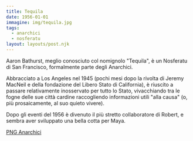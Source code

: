 ```yaml
---
title: Tequila
date: 1956-01-01
immagine: img/tequila.jpg
tags:
  - anarchici
  - nosferatu
layout: layouts/post.njk
---
```


Aaron Bathurst, meglio conosciuto col nomignolo "Tequila", è un Nosferatu di San Francisco, formalmente parte degli Anarchici.

Abbracciato a Los Angeles nel 1945 (pochi mesi dopo la rivolta di Jeremy MacNeil e della fondazione del Libero Stato di California), è riuscito a passare relativamente inosservato per tutto lo Stato, vivacchiando tra le fogne delle sue città cardine raccogliendo informazioni utili "alla causa" (o, più prosaicamente, al suo quieto vivere).

Dopo gli eventi del 1956 è divenuto il più stretto collaboratore di Robert, e sembra aver sviluppato una bella cotta per Maya.

<a href="http://xabacadabra.com/cursed-legacy/png-anarchici.html" class="button back">PNG Anarchici</a>